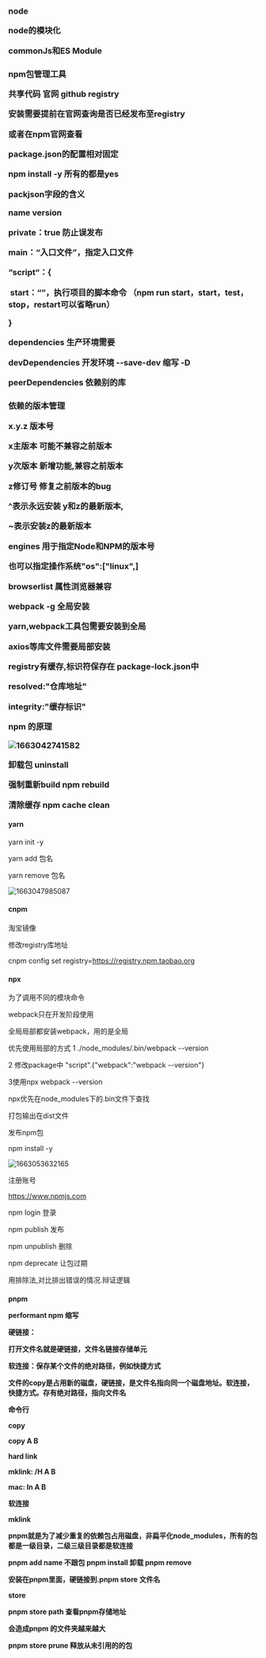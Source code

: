 <h3>node

node的模块化

commonJs和ES Module

<h3>npm包管理工具

共享代码  官网 github  registry

安装需要提前在官网查询是否已经发布至registry

或者在npm官网查看

package.json的配置相对固定



npm install -y 所有的都是yes

packjson字段的含义

name version

private：true 防止误发布

main：“入口文件”，指定入口文件

“script“：{

​	start：“”，执行项目的脚本命令 （npm run start，start，test，stop，restart可以省略run）

}

dependencies 生产环境需要

devDependencies 开发环境 --save-dev  缩写 -D

peerDependencies 依赖别的库



<H3>依赖的版本管理

x.y.z 版本号

x主版本  可能不兼容之前版本

y次版本  新增功能,兼容之前版本

z修订号  修复之前版本的bug

^表示永远安装 y和z的最新版本,

~表示安装z的最新版本

engines 用于指定Node和NPM的版本号

也可以指定操作系统"os":["linux",]

browserlist 属性浏览器兼容

webpack -g 全局安装

yarn,webpack工具包需要安装到全局

axios等库文件需要局部安装

registry有缓存,标识符保存在 package-lock.json中

resolved:"仓库地址"

integrity:"缓存标识"



npm 的原理

![1663042741582](D:\Project\resoure\资料\笔记\images\1663042741582.png)

卸载包   uninstall

强制重新build   npm rebuild

清除缓存 npm cache clean

<H4>yarn</h4>
yarn init -y

yarn add 包名

yarn remove 包名

![1663047985087](D:\Project\resoure\资料\笔记\images\1663047985087.png)

<h4>cnpm</h4>
淘宝镜像

修改registry库地址

cnpm config set registry=https://registry.npm.taobao.org

<h4>
    npx
</h4>

为了调用不同的模块命令

webpack只在开发阶段使用

全局局部都安装webpack，用的是全局

优先使用局部的方式 1 ./node_modules/.bin/webpack --version

2 修改package中 "script".{"webpack":"webpack --version"}

3使用npx webpack --version 

npx优先在node_modules下的.bin文件下查找

打包输出在dist文件



发布npm包

npm install -y

![1663053632165](C:\Users\dyqiang\AppData\Roaming\Typora\typora-user-images\1663053632165.png)

注册账号

https://www.npmjs.com

npm login 登录

npm publish 发布

npm unpublish 删除

npm deprecate 让包过期



用排除法,对比排出错误的情况.辩证逻辑

<h4>pnpm

performant npm 缩写

硬链接：

打开文件名就是硬链接，文件名链接存储单元

软连接：保存某个文件的绝对路径，例如快捷方式



文件的copy是占用新的磁盘，硬链接，是文件名指向同一个磁盘地址。软连接，快捷方式。存有绝对路径，指向文件名



命令行

copy

copy A B

hard link

mklink:  /H A B

mac: ln A B

软连接

mklink



pnpm就是为了减少重复的依赖包占用磁盘，非扁平化node_modules，所有的包都是一级目录，二级三级目录都是软连接

pnpm add name 不跟包 pnpm install 卸载 pnpm remove

安装在pnpm里面，硬链接到.pnpm store 文件名

store

pnpm store path 查看pnpm存储地址

会造成pnpm 的文件夹越来越大

pnpm store prune  释放从未引用的的包


